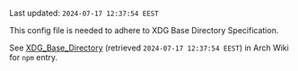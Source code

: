 Last updated: `2024-07-17 12:37:54 EEST`

This config file is needed to adhere to XDG Base Directory Specification.

See [XDG_Base_Directory](https://wiki.archlinux.org/title/XDG_Base_Directory)
(retrieved `2024-07-17 12:37:54 EEST`) in Arch Wiki for `npm` entry.
